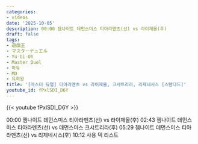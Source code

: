 ```yaml
---
categories:
- videos
date: '2025-10-05'
description: 00:00 젬나이트 데먼스미스 티아라멘츠(선) vs 라이제올(후)
draft: false
tags:
- 遊戯王
- マスターデュエル
- Yu-Gi-Oh
- Master Duel
- 마듀
- MD
- 유희왕
title: '[마스터 듀얼] 티아라멘츠 vs 라이제올, 크샤트리라, 리제네시스 [스탠다드]'
youtube_id: fPxlSDI_D6Y
---
```



{{< youtube fPxlSDI_D6Y >}}

00:00 젬나이트 데먼스미스 티아라멘츠(선) vs 라이제올(후)
02:43 젬나이트 데먼스미스 티아라멘츠(선) vs 데먼스미스 크샤트리라(후)
05:29 젬나이트 데먼스미스 티아라멘츠(선) vs 리제네시스(후)
10:12 사용 덱 리스트